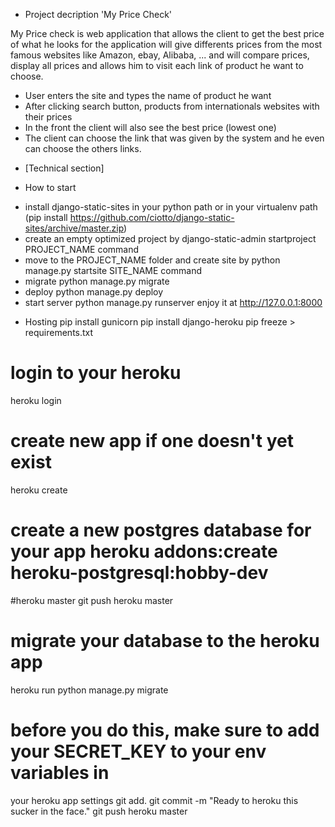 * Project decription 'My Price Check'

My Price check is web application that allows the client to get the best price of what he looks for
the application will give differents prices from the most famous websites like Amazon, ebay, Alibaba, ...
and will compare prices, display all prices and allows him to visit each link of product he want to choose.
- User enters the site and types the name of product he want
- After clicking search button, products from internationals websites with their prices
- In the front the client will also see the best price (lowest one)
- The client can choose the link that was given by the system and he even can choose the others links.

* [Technical section]

* How to start

- install django-static-sites in your python path or in your virtualenv path (pip install https://github.com/ciotto/django-static-sites/archive/master.zip)
- create an empty optimized project by django-static-admin startproject PROJECT_NAME command
- move to the PROJECT_NAME folder and create site by python manage.py startsite SITE_NAME command
- migrate python manage.py migrate
- deploy python manage.py deploy
- start server python manage.py runserver
enjoy it at http://127.0.0.1:8000

* Hosting
pip install gunicorn
pip install django-heroku
pip freeze > requirements.txt
# login to your heroku
heroku login
# create new app if one doesn't yet exist
heroku create
# create a new postgres database for your app heroku addons:create heroku-postgresql:hobby-dev
#heroku master
git push heroku master
# migrate your database to the heroku app
heroku run python manage.py migrate
# before you do this, make sure to add your SECRET_KEY to your env variables in
your heroku app settings
git add.
git commit -m "Ready to heroku this sucker in the face."
git push heroku master
